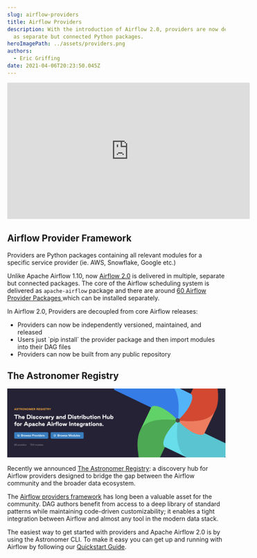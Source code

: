 ```yaml
---
slug: airflow-providers
title: Airflow Providers
description: With the introduction of Airflow 2.0, providers are now delivered
  as separate but connected Python packages.
heroImagePath: ../assets/providers.png
authors:
  - Eric Griffing
date: 2021-04-06T20:23:50.045Z
---
```


<!-- markdownlint-disable MD033 -->
<iframe width="560" height="315" src="https://www.youtube.com/embed/vEEn_dutW8A" title="YouTube video player" frameborder="0" allow="accelerometer; autoplay; clipboard-write; encrypted-media; gyroscope; picture-in-picture" allowfullscreen></iframe>

## Airflow Provider Framework

Providers are Python packages containing all relevant modules for a specific service provider (ie. AWS, Snowflake, Google etc.)

Unlike Apache Airflow 1.10, now [Airflow 2.0](https://www.astronomer.io/blog/introducing-airflow-2-0) is delivered in multiple, separate but connected packages. The core of the Airflow scheduling system is delivered as `apache-airflow` package and there are around [60 Airflow Provider Packages ](https://registry.astronomer.io/)which can be installed separately.

In Airflow 2.0, Providers are decoupled from core Airflow releases: 

* Providers can now be independently versioned, maintained, and released
* Users just \`pip install\` the provider package and then import modules into their DAG files
* Providers can now be built from any public repository 



## The Astronomer Registry

![Astronomer Registry](../assets/registry-1.png)

Recently we announced [The Astronomer Registry](http://registry.astronomer.io/): a discovery hub for Airflow providers designed to bridge the gap between the Airflow community and the broader data ecosystem.

The [Airflow providers framework](http://airflow.apache.org/docs/apache-airflow-providers/) has long been a valuable asset for the community. DAG authors benefit from access to a deep library of standard patterns while maintaining code-driven customizability; it enables a tight integration between Airflow and almost any tool in the modern data stack.

The easiest way to get started with providers and Apache Airflow 2.0 is by using the Astronomer CLI. To make it easy you can get up and running with Airflow by following our [Quickstart Guide](https://www.astronomer.io/guides/get-started-airflow-2).
